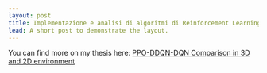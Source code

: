 ```yaml
---
layout: post
title: Implementazione e analisi di algoritmi di Reinforcement Learning nella guida autonoma: confronto tra PPO, DQN e DDQN in environment 2D e 3D
lead: A short post to demonstrate the layout.
---
```



You can find more on my thesis here: [PPO-DDQN-DQN Comparison in 3D and 2D environment](https://github.com/lcarnevale-education/autonomous-driving-algorithms-dannydenovi)
